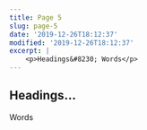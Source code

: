 ```yaml
---
title: Page 5
slug: page-5
date: '2019-12-26T18:12:37'
modified: '2019-12-26T18:12:37'
excerpt: |
    <p>Headings&#8230; Words</p>
---
```


## Headings…

Words
